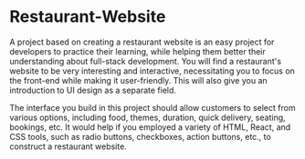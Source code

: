 # Restaurant-Website

A project based on creating a restaurant website is an easy project for developers to practice their learning, while helping them better their understanding about full-stack development. You will find a restaurant's website to be very interesting and interactive, necessitating you to focus on the front-end while making it user-friendly. This will also give you an introduction to UI design as a separate field.

The interface you build in this project should allow customers to select from various options, including food, themes, duration, quick delivery, seating, bookings, etc. It would help if you employed a variety of HTML, React, and CSS tools, such as radio buttons, checkboxes, action buttons, etc., to construct a restaurant website.

